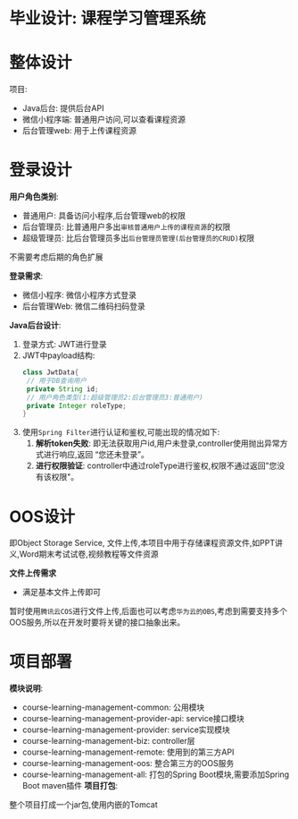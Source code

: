 ﻿# 毕业设计: 课程学习管理系统

# 整体设计
项目:
- Java后台: 提供后台API
- 微信小程序端: 普通用户访问,可以查看课程资源
- 后台管理web: 用于上传课程资源

# 登录设计
**用户角色类别**:
- 普通用户: 具备访问小程序,后台管理web的权限
- 后台管理员: 比普通用户多出`审核普通用户上传的课程资源`的权限
- 超级管理员: 比后台管理员多出`后台管理员管理(后台管理员的CRUD)`权限

不需要考虑后期的角色扩展

**登录需求**:
- 微信小程序: 微信小程序方式登录
- 后台管理Web: 微信二维码扫码登录

**Java后台设计**:
1. 登录方式: JWT进行登录
2. JWT中payload结构:
    ```java
    class JwtData{
     // 用于DB查询用户
     private String id;
     // 用户角色类型(1:超级管理员2:后台管理员3:普通用户)
     private Integer roleType;
    }
    ```
3. 使用`Spring Filter`进行认证和鉴权,可能出现的情况如下:
    1. **解析token失败**: 即无法获取用户id,用户未登录,controller使用抛出异常方式进行响应,返回 “您还未登录”。
    2. **进行权限验证**: controller中通过roleType进行鉴权,权限不通过返回"您没有该权限"。

# OOS设计
即Object Storage Service, 文件上传,本项目中用于存储课程资源文件,如PPT讲义,Word期末考试试卷,视频教程等文件资源

**文件上传需求**
- 满足基本文件上传即可

暂时使用`腾讯云COS`进行文件上传,后面也可以考虑`华为云的OBS`,考虑到需要支持多个OOS服务,所以在开发时要将关键的接口抽象出来。

# 项目部署
**模块说明**:
- course-learning-management-common: 公用模块
- course-learning-management-provider-api: service接口模块
- course-learning-management-provider: service实现模块
- course-learning-management-biz: controller层
- course-learning-management-remote: 使用到的第三方API
- course-learning-management-oos: 整合第三方的OOS服务
- course-learning-management-all: 打包的Spring Boot模块,需要添加Spring Boot maven插件
**项目打包**:

整个项目打成一个jar包,使用内嵌的Tomcat

